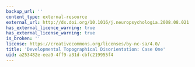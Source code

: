 ```yaml
---
backup_url: ''
content_type: external-resource
external_url: http://dx.doi.org/10.1016/j.neuropsychologia.2008.08.021
has_external_licence_warning: true
has_external_license_warning: true
is_broken: ''
license: https://creativecommons.org/licenses/by-nc-sa/4.0/
title: 'Developmental Topographical Disorientation: Case One'
uid: a253482e-eea9-4ff9-a31d-cbfc219955f4
---
```

